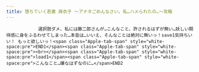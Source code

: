 ```yaml
---
title: 堕ちていく若妻 麻衣子 ～アナタごめんなさい。私…ハメられたの…～攻略
---
```


                選択肢ダメ、私には藤二郎さんが…こんなこと、許されるはずが無い…妖しい期待感に身をふるわせてしまった…本音は…いいえ、そんなことは絶対に無いっ！save1気持ちいい！ もっと欲しいっ！<span class="Apple-tab-span" style="white-space:pre">END1</span><span class="Apple-tab-span" style="white-space:pre"><br></span><span class="Apple-tab-span" style="white-space:pre">load1</span><span class="Apple-tab-span" style="white-space:pre">こんなこと…嫌なはずなのに…</span>END2
              
